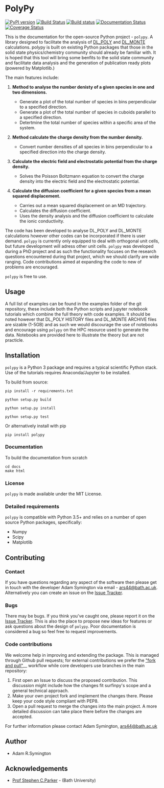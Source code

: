 # PolyPy

[![PyPI version](https://badge.fury.io/py/polypy.svg)](https://badge.fury.io/py/polypy)
[![Build Status](https://travis-ci.com/symmy596/PolyPy.svg?branch=master)](https://travis-ci.com/symmy596/PolyPy)
[![Build status](https://ci.appveyor.com/api/projects/status/eo426m99lmkbh5rx?svg=true)](https://ci.appveyor.com/project/symmy596/polypy)
[![Documentation Status](https://readthedocs.org/projects/polypy/badge/?version=latest)](https://polypy.readthedocs.io/en/latest/?badge=latest)
<a href='https://coveralls.io/github/symmy596/PolyPy?branch=master'><img src='https://coveralls.io/repos/github/symmy596/PolyPy/badge.svg?branch=master' alt='Coverage Status' /></a> 

This is the documentation for the open-source Python project - `polypy`.
A library designed to facilitate the analysis of [DL_POLY](https://www.scd.stfc.ac.uk/Pages/DL_POLY.aspx) and [DL_MONTE](https://www.ccp5.ac.uk/DL_MONTE) calculations.
polypy is built on existing Python packages that those in the solid state physics/chemistry community should already be familiar with.
It is hoped that this tool will bring some benfits to the solid state community and facilitate data analysis and the generation of publication ready plots (powered by Matplotlib.)

The main features include:

1. **Method to analyse the number denisty of a given species in one and two dimensions.**  

   - Generate a plot of the total number of species in bins perpendicular to a specified direction.  
   - Generate a plot of the total number of species in cuboids parallel to a specified direction.  
   - Detertmine the total number of species within a specific area of the system.

2. **Method calculate the charge density from the number density.**  

   - Convert number densities of all species in bins perpendicular to a specified direction into the charge density.  

3. **Calculate the electric field and electrostatic potential from the charge density.**  

   - Solves the Poisson Boltzmann equation to convert the charge density into the electric field and the electrostatic potential.

4. **Calculate the diffusion coefficient for a given species from a mean squared displacement.**

   - Carries out a mean squared displacement on an MD trajectory.
   - Calculates the diffusion coefficient.
   - Uses the density analysis and the diffusion coefficient to calculate the ionic conductivity. 
   
The code has been developed to analyse DL_POLY and DL_MONTE calculations however other codes can be incorporated if there is user demand. `polypy` is currently only equipped to deal with orthogonal unit cells, but future development will adress other unit cells. 
`polypy` was developed during a PhD project and as such the functionality focuses on the research questions encountered during that project, which we should clarify
are wide ranging. Code contributions aimed at expanding the code to new of problems are encouraged.

`polypy` is free to use.

## Usage

A full list of examples can be found in the examples folder of the git repository, these include both the Python scripts and jupyter notebook tutorials which combine the full theory with code examples. It should be noted however that DL_POLY HISTORY files and DL_MONTE ARCHIVE files are sizable (1-5GB) and as such we would discourage the use of notebooks and encourage using `polypy` on the HPC resource used to generate the data. Notebooks are provided here to illustrate the theory but are not practicle.

## Installation

`polypy` is a Python 3 package and requires a typical scientific Python stack. Use of the tutorials requires Anaconda/Jupyter to be installed.

To build from source:

    pip install -r requirements.txt

    python setup.py build

    python setup.py install

    python setup.py test

Or alternatively install with pip

    pip install polypy


### Documentation

To build the documentation from scratch
  
    cd docs
    make html

### License

`polypy` is made available under the MIT License.

### Detailed requirements

`polypy` is compatible with Python 3.5+ and relies on a number of open source Python packages, specifically:

- Numpy
- Scipy
- Matplotlib

## Contributing

### Contact

If you have questions regarding any aspect of the software then please get in touch with the developer Adam Symington via email - ars44@bath.ac.uk.
Alternatively you can create an issue on the [Issue Tracker](https://github.com/symmy596/PolyPy/issues).

### Bugs

There may be bugs. If you think you've caught one, please report it on the [Issue Tracker](https://github.com/symmy596/PolyPy/issues).
This is also the place to propose new ideas for features or ask questions about the design of `polypy`. Poor documentation is considered a bug
so feel free to request improvements.

### Code contributions

We welcome help in improving and extending the package. This is managed through Github pull requests; for external contributions we prefer the
["fork and pull"](https://guides.github.com/activities/forking/)__
workflow while core developers use branches in the main repository:

   1. First open an Issue to discuss the proposed contribution. This
      discussion might include how the changes fit surfinpy's scope and a
      general technical approach.
   2. Make your own project fork and implement the changes
      there. Please keep your code style compliant with PEP8.
   3. Open a pull request to merge the changes into the main
      project. A more detailed discussion can take place there before
      the changes are accepted.

For further information please contact Adam Symington, ars44@bath.ac.uk

## Author

* Adam R.Symington
  
## Acknowledgements
  
* [Prof Stephen C.Parker](http://people.bath.ac.uk/chsscp/) - (Bath University)
